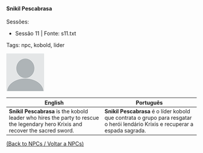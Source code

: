 
#### Snikil Pescabrasa

Sessões:  
- Sessão 11 | Fonte: s11.txt

Tags: npc, kobold, lider

![Snikil Pescabrasa](docs/dm/npc/blank.png)

| English | Português |
|---------|-----------|
| **Snikil Pescabrasa** is the kobold leader who hires the party to rescue the legendary hero Krixis and recover the sacred sword. | **Snikil Pescabrasa** é o líder kobold que contrata o grupo para resgatar o herói lendário Krixis e recuperar a espada sagrada. |

[(Back to NPCs / Voltar a NPCs)](npcs_list.md)



















